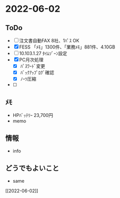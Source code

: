 # 2022-06-02

## ToDo
- [ ] 注文書自動FAX 8社、1ﾊﾟｽ OK
- [x] FESS 「ﾒﾓ」1300件、「業務ﾒﾓ」881件、4.10GB
- [ ] 10.103.1.27 ﾀｲﾑｿﾞｰﾝ設定
- [x] PC月次処理
	- [x] ﾊﾟｽﾜｰﾄﾞ変更
	- [x] ﾊﾞｯｸｱｯﾌﾟﾛｸﾞ確認
	- [x] ﾉｰﾂ圧縮
- [ ] 


## ﾒﾓ
- HPﾊﾞｯﾃﾘｰ 23,700円
- memo


## 情報
- info


## どうでもよいこと
- same


[[2022-06-02]]

